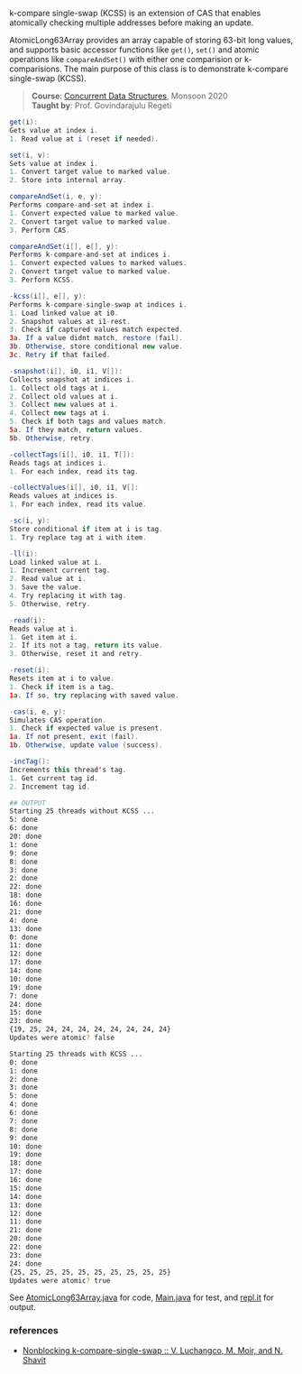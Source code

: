 k-compare single-swap (KCSS) is an extension of CAS
that enables atomically checking multiple addresses
before making an update.

AtomicLong63Array provides an array capable of
storing 63-bit long values, and supports basic
accessor functions like `get()`, `set()` and atomic
operations like `compareAndSet()` with either one
comparision or k-comparisions. The main purpose
of this class is to demonstrate k-compare
single-swap (KCSS).

> **Course**: [Concurrent Data Structures], Monsoon 2020\
> **Taught by**: Prof. Govindarajulu Regeti

[Concurrent Data Structures]: https://github.com/iiithf/concurrent-data-structures

```java
get(i):
Gets value at index i.
1. Read value at i (reset if needed).
```

```java
set(i, v):
Sets value at index i.
1. Convert target value to marked value.
2. Store into internal array.
```

```java
compareAndSet(i, e, y):
Performs compare-and-set at index i.
1. Convert expected value to marked value.
2. Convert target value to marked value.
3. Perform CAS.
```

```java
compareAndSet(i[], e[], y):
Performs k-compare-and-set at indices i.
1. Convert expected values to marked values.
2. Convert target value to marked value.
3. Perform KCSS.
```

```java
-kcss(i[], e[], y):
Performs k-compare-single-swap at indices i.
1. Load linked value at i0.
2. Snapshot values at i1-rest.
3. Check if captured values match expected.
3a. If a value didnt match, restore (fail).
3b. Otherwise, store conditional new value.
3c. Retry if that failed.
```

```java
-snapshot(i[], i0, i1, V[]):
Collects snapshot at indices i.
1. Collect old tags at i.
2. Collect old values at i.
3. Collect new values at i.
4. Collect new tags at i.
5. Check if both tags and values match.
5a. If they match, return values.
5b. Otherwise, retry.
```

```java
-collectTags(i[], i0, i1, T[]):
Reads tags at indices i.
1. For each index, read its tag.
```

```java
-collectValues(i[], i0, i1, V[]:
Reads values at indices is.
1. For each index, read its value.
```

```java
-sc(i, y):
Store conditional if item at i is tag.
1. Try replace tag at i with item.
```

```java
-ll(i):
Load linked value at i.
1. Increment current tag.
2. Read value at i.
3. Save the value.
4. Try replacing it with tag.
5. Otherwise, retry.
```

```java
-read(i):
Reads value at i.
1. Get item at i.
2. If its not a tag, return its value.
3. Otherwise, reset it and retry.
```

```java
-reset(i):
Resets item at i to value.
1. Check if item is a tag.
1a. If so, try replacing with saved value.
```

```java
-cas(i, e, y):
Simulates CAS operation.
1. Check if expected value is present.
1a. If not present, exit (fail).
1b. Otherwise, update value (success).
```

```java
-incTag():
Increments this thread's tag.
1. Get current tag id.
2. Increment tag id.
```

```bash
## OUTPUT
Starting 25 threads without KCSS ...
5: done
6: done
20: done
1: done
9: done
8: done
3: done
2: done
22: done
18: done
16: done
21: done
4: done
13: done
0: done
11: done
12: done
17: done
14: done
10: done
19: done
7: done
24: done
15: done
23: done
{19, 25, 24, 24, 24, 24, 24, 24, 24, 24}
Updates were atomic? false

Starting 25 threads with KCSS ...
0: done
1: done
2: done
3: done
5: done
4: done
6: done
7: done
8: done
9: done
10: done
19: done
18: done
17: done
16: done
15: done
14: done
13: done
12: done
11: done
21: done
20: done
22: done
23: done
24: done
{25, 25, 25, 25, 25, 25, 25, 25, 25, 25}
Updates were atomic? true
```

See [AtomicLong63Array.java] for code, [Main.java] for
test, and [repl.it] for output.

[AtomicLong63Array.java]: https://repl.it/@wolfram77/k-compare-single-swap#AtomicLong63Array.java
[Main.java]: https://repl.it/@wolfram77/k-compare-single-swap#Main.java
[repl.it]: https://k-compare-single-swap.wolfram77.repl.run


### references

- [Nonblocking k-compare-single-swap :: V. Luchangco, M. Moir, and N. Shavit](https://dl.acm.org/doi/10.1145/777412.777468)
